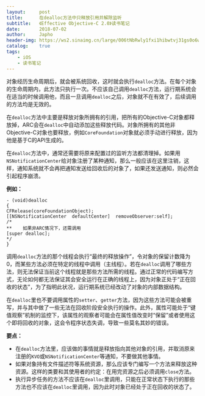 ```yaml
---
layout:     post
title:      在dealloc方法中只释放引用并解除监听
subtitle:   《Effective Objective-C 2.0》读书笔记
date:       2018-07-02
author:     Japho
header-img: https://ws2.sinaimg.cn/large/006tNbRwly1fxi1hibwtvj31gs0o6wfr.jpg
catalog:    true
tags:
    - iOS
    - 读书笔记
---
```


对象经历生命周期后，就会被系统回收，这时就会执行`dealloc`方法。在每个对象的生命周期内，此方法只执行一次。不应该自己调用`dealloc`方法，运行期系统会在适当的时候调用他，而且一旦调用`dealloc`之后，对象就不在有效了，后续调用的方法均是无效的。

在`dealloc`方法中主要是释放对象所拥有的引用，把所有的Objective-C对象都释放掉，ARC会在`dealloc`中自动添加这些释放代码。对象所拥有的其他非Objective-C对象也要释放，例如`CoreFoundation`对象就必须手动进行释放，因为他是基于C的API生成的。

在`dealloc`方法中，通常还需要将原来配置过的监听方法都清理掉。如果用`NSNotificationCenter`给对象注册了某种通知，那么一般应该在这里注销，这样，通知系统就不会再把通知发送给回收后的对象了，如果还发送通知，则必然会引起程序崩溃。

**例如：**

```
- (void)dealloc
{
CFRelease(coreFoundationObject);
[[NSNotificationCenter  defaultCenter]  removeObserver:self];
/*
**    如果非ARC情况下，还需调用
[super dealloc];
*/
}
```

调用`dealloc`方法的那个线程会执行“最终的释放操作”，令对象的保留计数降为0，而某些方法必须在特定的线程中调用（主线程）。若在`dealloc`调用了哪些方法，则无法保证当前这个线程就是那些方法所需的线程。通过正常的代码编写方式，无论如何都无法保证其会安全运行在正确的线程上，因为对象正处于“正在回收的状态”，为了指明此状况，运行期系统已经改动了对象的内部数据结构。

在`dealloc`里也不要调用属性的`setter`、`getter`方法，因为这些方法可能会被重写，并与其中做了一些无法在回收阶段安全执行的操作。此外，属性可能处于“键值观察”机制的监控下，该属性的观察者可能会在属性值改变时“保留”或者使用这个即将回收的对象，这会令程序状态失调，导致一些莫名其妙的错误。

**要点：**

- 在`dealloc`方法里，应该做的事情就是释放指向其他对象的引用，并取消原来注册的`KVO`或`NSNotificationCenter`等通知，不要做其他事情。
- 如果对象持有文件描述符等系统资源，那么应该专门编写一个方法来释放这种资源。这样的类要和其使用者的约定：在用完资源之后必须调用`close`方法。
- 执行异步任务的方法不应该在`dealloc`里调用，只能在正常状态下执行的那些方法也不应该在`dealloc`里调用，因为此时对象已经处于正在回收的状态了。
